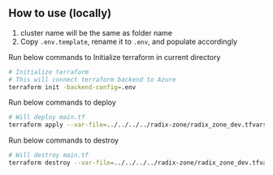 ## How to use (locally)

1. cluster name will be the same as folder name
2. Copy `.env.template`, rename it to `.env`, and populate accordingly

Run below commands to Initialize terraform in current directory
```sh
# Initialize terraform
# This will connect terraform backend to Azure
terraform init -backend-config=.env
```

Run below commands to deploy
```sh
# Will deploy main.tf
terraform apply --var-file=../../../../radix-zone/radix_zone_dev.tfvars
```
Run below commands to destroy
```sh
# Will destroy main.tf
terraform destroy --var-file=../../../../radix-zone/radix_zone_dev.tfvars
```